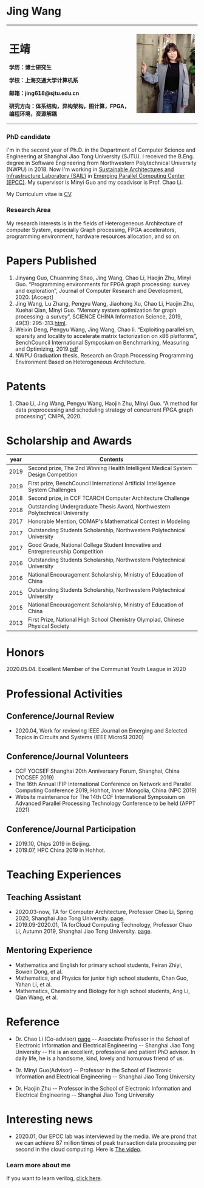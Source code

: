# Jing Wang

<table border="0">
  <tr>
    <td width="50%">
      <h1>王靖</h1>
      <p><b>学历：博士研究生</b></p>
      <p><b>学校：上海交通大学计算机系</b></p>
      <p><b>邮箱：jing618@sjtu.edu.cn</b></p>
      <p><b>研究方向：体系结构，异构架构，图计算，FPGA，编程环境，资源解耦</b></p>
      <p><b></b></p>
    </td>
    <td width="25%">
      <img src="/wangjing.jpg" width="100%">   
    </td>
  </tr>
</table>

### PhD candidate  
I'm in the second year of Ph.D. in the Department of Computer Science and Engineering at Shanghai Jiao Tong University (SJTU). I received the B.Eng. degree in Software Engineering from Northwestern Polytechnical University (NWPU) in 2018. Now I'm working in [Sustainable Architectures and Infrastructure Laboratory (SAIL)](http://202.120.38.37/sail/index.html) in [Emerging Parallel Computing Center (EPCC)](http://epcc.sjtu.edu.cn). My supervisor is Minyi Guo and my coadvisor is Prof. Chao Li.

My Curriculum vitae is [CV](http://wangjing-home.github.io/CV.pdf).



### Research Area
My research interests is in the fields of Heterogeneous Architecture of computer System, especially Graph processing, FPGA accelerators, programming environment, hardware resources allocation, and so on.

# Papers Published
1. Jinyang Guo, Chuanming Shao, Jing Wang, Chao Li, Haojin Zhu, Minyi Guo. “Programming environments for FPGA graph processing: survey and exploration”, Journal of Computer Research and Development, 2020. [Accept]
2. Jing Wang, Lu Zhang, Pengyu Wang, Jiaohong Xu, Chao Li, Haojin Zhu, Xuehai Qian, Minyi Guo. “Memory system optimization for graph processing: a survey”, SCIENCE CHINA Information Science, 2019, 49(3): 295-313.[html](http://engine.scichina.com/doi/10.1360/N112018-00281).
3. Weixin Deng, Pengyu Wang, Jing Wang, Chao li. “Exploiting parallelism, sparsity and locality to accelerate matrix factorization on x86 platforms”, BenchCouncil International Symposium on Benchmarking, Measuring and Optimizing, 2019.[pdf](http://www.benchcouncil.org/competition/papers/Competition_2019_paper_10.pdf)
4. NWPU Graduation thesis, Research on Graph Processing Programming Environment Based on Heterogeneous Architecture.

# Patents 
1. Chao Li, Jing Wang, Pengyu Wang, Haojin Zhu, Minyi Guo. “A method for data preprocessing and scheduling strategy of concurrent FPGA graph processing”, CNIPA, 2020.

# Scholarship and Awards

|  year   | Contents  |
|  ----  | ----  |
| 2019 | Second prize, The 2nd Winning Health Intelligent Medical System Design Competition | 
| 2019 | First prize, BenchCouncil International Artificial Intelligence System Challenges |
| 2018 | Second prize, in CCF TCARCH Computer Architecture Challenge |
| 2018 | Outstanding Undergraduate Thesis Award, Northwestern Polytechnical University |
| 2017 | Honorable Mention, COMAP's Mathematical Contest in Modeling  |
| 2017 | Outstanding Students Scholarship, Northwestern Polytechnical University |
| 2017 | Good Grade, National College Student Innovative and Entrepreneurship Competition |
| 2016 | Outstanding Students Scholarship, Northwestern Polytechnical University |
| 2016 | National Encouragement Scholarship, Ministry of Education of China |
| 2015 | Outstanding Students Scholarship, Northwestern Polytechnical University |
| 2015 | National Encouragement Scholarship, Ministry of Education of China |
| 2013 | First Prize, National High School Chemistry Olympiad, Chinese Physical Society |

# Honors

2020.05.04.  Excellent Member of the Communist Youth League in 2020

# Professional Activities
## Conference/Journal Review 
- 2020.04, Work for reviewing IEEE Journal on Emerging and Selected Topics in Circuits and Systems (IEEE MicroSI 2020)

## Conference/Journal Volunteers 
- CCF YOCSEF Shanghai 20th Anniversary Forum, Shanghai, China (YOCSEF 2019)
- The 16th Annual IFIP International Conference on Network and Parallel Computing Conference 2019, Hohhot, Inner Mongolia, China (NPC 2019)
- Website maintenance for The 14th CCF International Symposium on Advanced Parallel Processing Technology Conference to be held (APPT 2021)

## Conference/Journal Participation 
- 2019.10, Chips 2019 in Beijing.
- 2019.07,  HPC China 2019 in Hohhot.

# Teaching Experiences
## Teaching Assistant
- 2020.03-now, TA for Computer Architecture, Professor Chao Li, Spring 2020, Shanghai Jiao Tong University. [page](https://oc.sjtu.edu.cn/courses/17679).
- 2019.09-2020.01, TA forCloud Computing Technology, Professor Chao Li, Autumn 2019, Shanghai Jiao Tong University. [page](http://www.cs.sjtu.edu.cn/~lichao/courses/cs236.html).

## Mentoring Experience
- Mathematics and English for primary school students, Feiran Zhiyi, Bowen Dong, et al.
- Mathematics, and Physics for junior high school students, Chan Guo, Yahan Li, et al.
- Mathematics, Chemistry and Biology for high school students, Ang Li, Qian Wang, et al.
# Reference
- Dr. Chao Li (Co-advisor) [page](http://www.cs.sjtu.edu.cn/~lichao/cn/index-cn.html)
-- Associate Professor in the School of Electronic Information and Electrical Engineering
-- Shanghai Jiao Tong University
-- He is an excellent, professional and patient PhD advisor. In daily life, he is a handsome, kind, lovely and homurous friend of us.
- Dr. Minyi Guo(Advisor)
-- Professor in the School of Electronic Information and Electrical Engineering
-- Shanghai Jiao Tong University

- Dr. Haojin Zhu
-- Professor in the School of Electronic Information and Electrical Engineering 
-- Shanghai Jiao Tong University


# Interesting news
- 2020.01, Our EPCC lab was interviewed by the media. We are prond that we can achieve 87 million times of peak transaction data processing per second in the cloud computing. Here is [The video](https://v.qq.com/x/page/k30495auyu5.html).

### Learn more about me
If you want to learn verilog, [click here](https://blog.csdn.net/wjing66/article/details/90264267).




